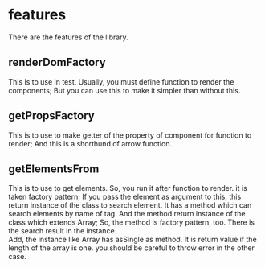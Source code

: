 # features

There are the features of the library.

## renderDomFactory

This is to use in test. Usually, you must define function to render the components; But you can use this to make it simpler than without this.

## getPropsFactory

This is to use to make getter of the property of component for function to render; And this is a shorthund of arrow function.

## getElementsFrom

This is to use to get elements. So, you run it after function to render. it is taken factory pattern; If you pass the element as argument to this, this return instance of the class to search element. It has a method which can search elements by name of tag. And the method return instance of the class which extends Array; So, the method is factory pattern, too. There is the search result in the instance.  
Add, the instance like Array has asSingle as method. It is return value if the length of the array is one. you should be careful to throw error in the other case.
